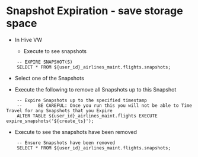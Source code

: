 # Snapshot Expiration - save storage space

- In Hive VW

  - Execute to see snapshots

```
    -- EXPIRE SNAPSHOT(S)
    SELECT * FROM ${user_id}_airlines_maint.flights.snapshots;
```

- Select one of the Snapshots

- Execute the following to remove all Snapshots up to this Snapshot

```
    -- Expire Snapshots up to the specified timestamp
    --      BE CAREFUL: Once you run this you will not be able to Time Travel for any Snapshots that you Expire
    ALTER TABLE ${user_id}_airlines_maint.flights EXECUTE expire_snapshots('${create_ts}');
```

- Execute to see the snapshots have been removed

```
    -- Ensure Snapshots have been removed
    SELECT * FROM ${user_id}_airlines_maint.flights.snapshots;
```
